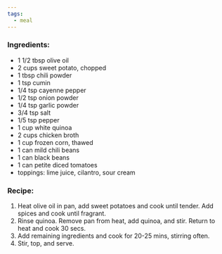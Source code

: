```yaml
---
tags:
  - meal
---
```

### Ingredients:
- 1 1/2 tbsp olive oil
- 2 cups sweet potato, chopped
- 1 tbsp chili powder
- 1 tsp cumin
- 1/4 tsp cayenne pepper
- 1/2 tsp onion powder
- 1/4 tsp garlic powder
- 3/4 tsp salt
- 1/5 tsp pepper
- 1 cup white quinoa 
- 2 cups chicken broth
- 1 cup frozen corn, thawed
- 1 can mild chili beans
- 1 can black beans
- 1 can petite diced tomatoes
- toppings: lime juice, cilantro, sour cream

### Recipe:
1. Heat olive oil in pan, add sweet potatoes and cook until tender. Add spices and cook until fragrant. 
2. Rinse quinoa. Remove pan from heat, add quinoa, and stir. Return to heat and cook 30 secs. 
3. Add remaining ingredients and cook for 20-25 mins, stirring often. 
4. Stir, top, and serve. 